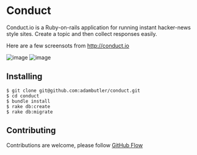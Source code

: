# Conduct

Conduct.io is a Ruby-on-rails application for running instant hacker-news style sites. Create a topic and then collect responses easily.

Here are a few screensots from http://conduct.io

![image](https://cloud.githubusercontent.com/assets/1238468/4870992/b270a40a-6196-11e4-9dd2-87a544d8cc2a.png)
![image](https://cloud.githubusercontent.com/assets/1238468/4870999/eb1d82fa-6196-11e4-95f3-2fbc96e66638.png)

## Installing

```
$ git clone git@github.com:adambutler/conduct.git
$ cd conduct
$ bundle install
$ rake db:create
$ rake db:migrate
```

## Contributing

Contributions are welcome, please follow [GitHub Flow](https://guides.github.com/introduction/flow/index.html)
